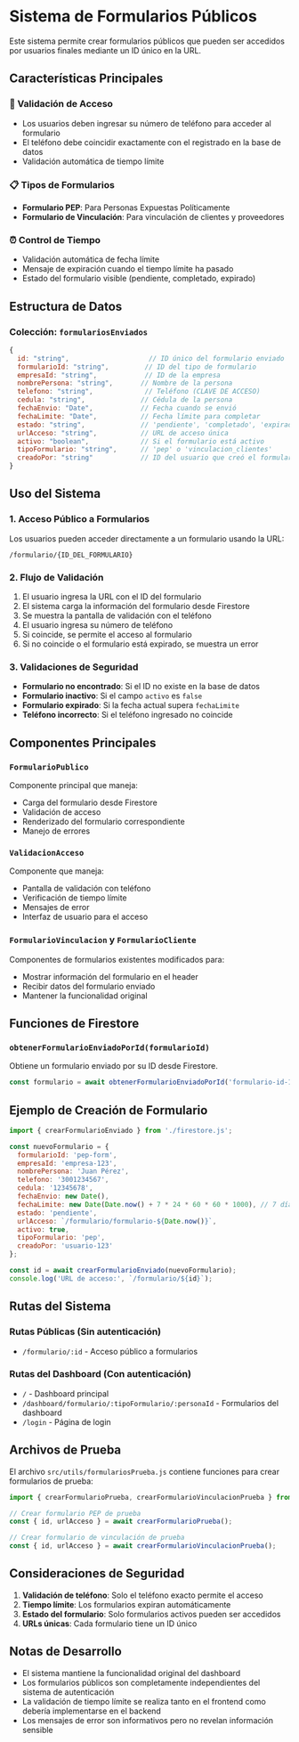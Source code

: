 # Sistema de Formularios Públicos

Este sistema permite crear formularios públicos que pueden ser accedidos por usuarios finales mediante un ID único en la URL.

## Características Principales

### 🔐 Validación de Acceso
- Los usuarios deben ingresar su número de teléfono para acceder al formulario
- El teléfono debe coincidir exactamente con el registrado en la base de datos
- Validación automática de tiempo límite

### 📋 Tipos de Formularios
- **Formulario PEP**: Para Personas Expuestas Políticamente
- **Formulario de Vinculación**: Para vinculación de clientes y proveedores

### ⏰ Control de Tiempo
- Validación automática de fecha límite
- Mensaje de expiración cuando el tiempo límite ha pasado
- Estado del formulario visible (pendiente, completado, expirado)

## Estructura de Datos

### Colección: `formulariosEnviados`
```javascript
{
  id: "string",                    // ID único del formulario enviado
  formularioId: "string",         // ID del tipo de formulario
  empresaId: "string",            // ID de la empresa
  nombrePersona: "string",       // Nombre de la persona
  telefono: "string",             // Teléfono (CLAVE DE ACCESO)
  cedula: "string",              // Cédula de la persona
  fechaEnvio: "Date",            // Fecha cuando se envió
  fechaLimite: "Date",           // Fecha límite para completar
  estado: "string",              // 'pendiente', 'completado', 'expirado'
  urlAcceso: "string",           // URL de acceso única
  activo: "boolean",             // Si el formulario está activo
  tipoFormulario: "string",      // 'pep' o 'vinculacion_clientes'
  creadoPor: "string"            // ID del usuario que creó el formulario
}
```

## Uso del Sistema

### 1. Acceso Público a Formularios
Los usuarios pueden acceder directamente a un formulario usando la URL:
```
/formulario/{ID_DEL_FORMULARIO}
```

### 2. Flujo de Validación
1. El usuario ingresa la URL con el ID del formulario
2. El sistema carga la información del formulario desde Firestore
3. Se muestra la pantalla de validación con el teléfono
4. El usuario ingresa su número de teléfono
5. Si coincide, se permite el acceso al formulario
6. Si no coincide o el formulario está expirado, se muestra un error

### 3. Validaciones de Seguridad
- **Formulario no encontrado**: Si el ID no existe en la base de datos
- **Formulario inactivo**: Si el campo `activo` es `false`
- **Formulario expirado**: Si la fecha actual supera `fechaLimite`
- **Teléfono incorrecto**: Si el teléfono ingresado no coincide

## Componentes Principales

### `FormularioPublico`
Componente principal que maneja:
- Carga del formulario desde Firestore
- Validación de acceso
- Renderizado del formulario correspondiente
- Manejo de errores

### `ValidacionAcceso`
Componente que maneja:
- Pantalla de validación con teléfono
- Verificación de tiempo límite
- Mensajes de error
- Interfaz de usuario para el acceso

### `FormularioVinculacion` y `FormularioCliente`
Componentes de formularios existentes modificados para:
- Mostrar información del formulario en el header
- Recibir datos del formulario enviado
- Mantener la funcionalidad original

## Funciones de Firestore

### `obtenerFormularioEnviadoPorId(formularioId)`
Obtiene un formulario enviado por su ID desde Firestore.

```javascript
const formulario = await obtenerFormularioEnviadoPorId('formulario-id-123');
```

## Ejemplo de Creación de Formulario

```javascript
import { crearFormularioEnviado } from './firestore.js';

const nuevoFormulario = {
  formularioId: 'pep-form',
  empresaId: 'empresa-123',
  nombrePersona: 'Juan Pérez',
  telefono: '3001234567',
  cedula: '12345678',
  fechaEnvio: new Date(),
  fechaLimite: new Date(Date.now() + 7 * 24 * 60 * 60 * 1000), // 7 días
  estado: 'pendiente',
  urlAcceso: `/formulario/formulario-${Date.now()}`,
  activo: true,
  tipoFormulario: 'pep',
  creadoPor: 'usuario-123'
};

const id = await crearFormularioEnviado(nuevoFormulario);
console.log('URL de acceso:', `/formulario/${id}`);
```

## Rutas del Sistema

### Rutas Públicas (Sin autenticación)
- `/formulario/:id` - Acceso público a formularios

### Rutas del Dashboard (Con autenticación)
- `/` - Dashboard principal
- `/dashboard/formulario/:tipoFormulario/:personaId` - Formularios del dashboard
- `/login` - Página de login

## Archivos de Prueba

El archivo `src/utils/formulariosPrueba.js` contiene funciones para crear formularios de prueba:

```javascript
import { crearFormularioPrueba, crearFormularioVinculacionPrueba } from './utils/formulariosPrueba.js';

// Crear formulario PEP de prueba
const { id, urlAcceso } = await crearFormularioPrueba();

// Crear formulario de vinculación de prueba
const { id, urlAcceso } = await crearFormularioVinculacionPrueba();
```

## Consideraciones de Seguridad

1. **Validación de teléfono**: Solo el teléfono exacto permite el acceso
2. **Tiempo límite**: Los formularios expiran automáticamente
3. **Estado del formulario**: Solo formularios activos pueden ser accedidos
4. **URLs únicas**: Cada formulario tiene un ID único

## Notas de Desarrollo

- El sistema mantiene la funcionalidad original del dashboard
- Los formularios públicos son completamente independientes del sistema de autenticación
- La validación de tiempo límite se realiza tanto en el frontend como debería implementarse en el backend
- Los mensajes de error son informativos pero no revelan información sensible
